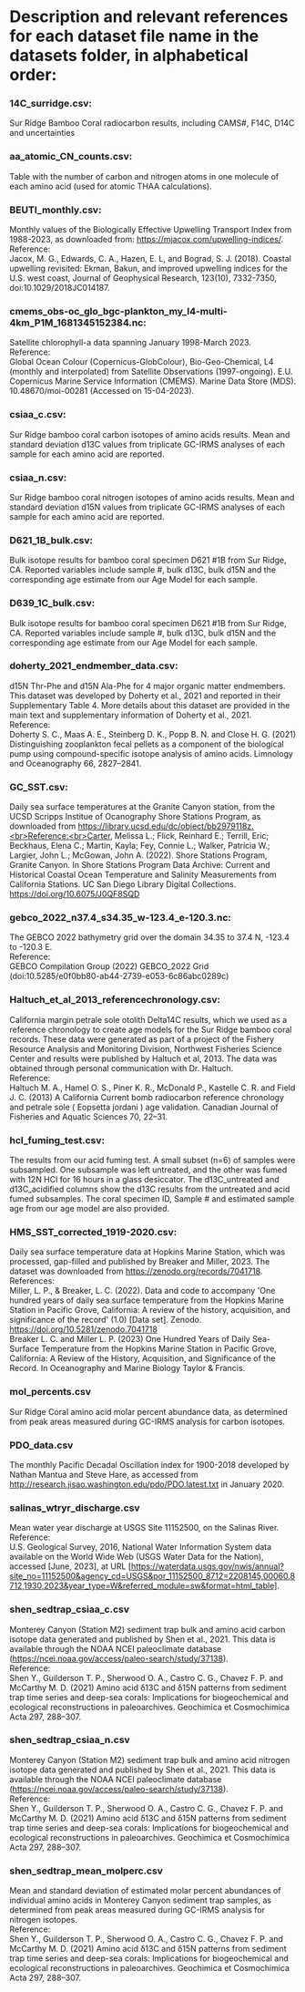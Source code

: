 # Description and relevant references for each dataset file name in the datasets folder, in alphabetical order:

### 14C_surridge.csv:
Sur Ridge Bamboo Coral radiocarbon results, including CAMS#, F14C, D14C and uncertainties

### aa_atomic_CN_counts.csv: 
Table with the number of carbon and nitrogen atoms in one molecule of each amino acid (used for atomic THAA calculations). 

### BEUTI_monthly.csv: 
Monthly values of the Biologically Effective Upwelling Transport Index from 1988-2023, as downloaded from: https://mjacox.com/upwelling-indices/. <br>Reference:<br>Jacox, M. G., Edwards, C. A., Hazen, E. L, and Bograd, S. J. (2018). Coastal upwelling revisited: Ekman, Bakun, and improved upwelling indices for the U.S. west coast, Journal of Geophysical Research, 123(10), 7332-7350, doi:10.1029/2018JC014187.

### cmems_obs-oc_glo_bgc-plankton_my_l4-multi-4km_P1M_1681345152384.nc: 
Satellite chlorophyll-a data spanning January 1998-March 2023. <br>Reference:<br>Global Ocean Colour (Copernicus-GlobColour), Bio-Geo-Chemical, L4 (monthly and interpolated) from Satellite Observations (1997-ongoing). E.U. Copernicus Marine Service Information (CMEMS). Marine Data Store (MDS). 10.48670/moi-00281 (Accessed on 15-04-2023).

### csiaa_c.csv:
Sur Ridge bamboo coral carbon isotopes of amino acids results. Mean and standard deviation d13C values from triplicate GC-IRMS analyses of each sample for each amino acid are reported.  

### csiaa_n.csv:
Sur Ridge bamboo coral nitrogen isotopes of amino acids results. Mean and standard deviation d15N values from triplicate GC-IRMS analyses of each sample for each amino acid are reported.  

### D621_1B_bulk.csv:
Bulk isotope results for bamboo coral specimen D621 #1B from Sur Ridge, CA. Reported variables include sample #, bulk d13C, bulk d15N and the corresponding age estimate from our Age Model for each sample. 

### D639_1C_bulk.csv:
Bulk isotope results for bamboo coral specimen D621 #1B from Sur Ridge, CA. Reported variables include sample #, bulk d13C, bulk d15N and the corresponding age estimate from our Age Model for each sample. 

### doherty_2021_endmember_data.csv:
d15N Thr-Phe and d15N Ala-Phe for 4 major organic matter endmembers. This dataset was developed by Doherty et al., 2021 and reported in their Supplementary Table 4. More details about this dataset are provided in the main text and supplementary information of Doherty et al., 2021.<br>Reference:<br> Doherty S. C., Maas A. E., Steinberg D. K., Popp B. N. and Close H. G. (2021) Distinguishing zooplankton fecal pellets as a component of the biological pump using compound-specific isotope analysis of amino acids. Limnology and Oceanography 66, 2827–2841.

### GC_SST.csv:
Daily sea surface temperatures at the Granite Canyon station, from the UCSD Scripps Institue of Ocanography Shore Stations Program, as downloaded from https://library.ucsd.edu/dc/object/bb2979118z.<br>Reference:<br>Carter, Melissa L.; Flick, Reinhard E.; Terrill, Eric; Beckhaus, Elena C.; Martin, Kayla; Fey, Connie L.; Walker, Patricia W.; Largier, John L.; McGowan, John A. (2022). Shore Stations Program, Granite Canyon. In Shore Stations Program Data Archive: Current and Historical Coastal Ocean Temperature and Salinity Measurements from California Stations. UC San Diego Library Digital Collections. https://doi.org/10.6075/J0QF8SQD

### gebco_2022_n37.4_s34.35_w-123.4_e-120.3.nc:
The GEBCO 2022 bathymetry grid over the domain 34.35 to 37.4 N, -123.4 to -120.3 E. <br>Reference:<br>GEBCO Compilation Group (2022) GEBCO_2022 Grid (doi:10.5285/e0f0bb80-ab44-2739-e053-6c86abc0289c)

### Haltuch_et_al_2013_referencechronology.csv:
California margin petrale sole otolith Delta14C results, which we used as a reference chronology to create age models for the Sur Ridge bamboo coral records. These data were generated as part of a project of the Fishery Resource Analysis and Monitoring Division, Northwest Fisheries Science Center and results were published by Haltuch et al, 2013. The data was obtained through personal communication with Dr. Haltuch. <br>Reference:<br>Haltuch M. A., Hamel O. S., Piner K. R., McDonald P., Kastelle C. R. and Field J. C. (2013) A California Current bomb radiocarbon reference chronology and petrale sole ( Eopsetta jordani ) age validation. Canadian Journal of Fisheries and Aquatic Sciences 70, 22–31.

### hcl_fuming_test.csv:
The results from our acid fuming test. A small subset (n=6) of samples were subsampled. One subsample was left untreated, and the other was fumed with 12N HCl for 16 hours in a glass desiccator. The d13C_untreated and d13C_acidified columns show the d13C results from the untreated and acid fumed subsamples. The coral specimen ID, Sample # and estimated sample age from our age model are also provided. 

### HMS_SST_corrected_1919-2020.csv:
Daily sea surface temperature data at Hopkins Marine Station, which was processed, gap-filled and published by Breaker and Miller, 2023. The dataset was downloaded from https://zenodo.org/records/7041718. <br>References:<br>Miller, L. P., & Breaker, L. C. (2022). Data and code to accompany 'One hundred years of daily sea surface temperature from the Hopkins Marine Station in Pacific Grove, California: A review of the history, acquisition, and significance of the record' (1.0) [Data set]. Zenodo. https://doi.org/10.5281/zenodo.7041718<br>Breaker L. C. and Miller L. P. (2023) One Hundred Years of Daily Sea-Surface Temperature from the Hopkins Marine Station in Pacific Grove, California: A Review of the History, Acquisition, and Significance of the Record. In Oceanography and Marine Biology Taylor & Francis.

### mol_percents.csv
Sur Ridge Coral amino acid molar percent abundance data, as determined from peak areas measured during GC-IRMS analysis for carbon isotopes. 

### PDO_data.csv
The monthly Pacific Decadal Oscillation index for 1900-2018 developed by Nathan Mantua and Steve Hare, as accessed from http://research.jisao.washington.edu/pdo/PDO.latest.txt in January 2020. 

### salinas_wtryr_discharge.csv
Mean water year discharge at USGS Site 11152500, on the Salinas River.
<br>Reference:<br>U.S. Geological Survey, 2016, National Water Information System data available on the World Wide Web (USGS Water Data for the Nation), accessed [June, 2023], at URL [https://waterdata.usgs.gov/nwis/annual?site_no=11152500&agency_cd=USGS&por_11152500_8712=2208145,00060,8712,1930,2023&year_type=W&referred_module=sw&format=html_table].

### shen_sedtrap_csiaa_c.csv
Monterey Canyon (Station M2) sediment trap bulk and amino acid carbon isotope data generated and published by Shen et al., 2021. This data is available through the NOAA NCEI paleoclimate database (https://ncei.noaa.gov/access/paleo-search/study/37138).<br>Reference:<br>Shen Y., Guilderson T. P., Sherwood O. A., Castro C. G., Chavez F. P. and McCarthy M. D. (2021) Amino acid δ13C and δ15N patterns from sediment trap time series and deep-sea corals: Implications for biogeochemical and ecological reconstructions in paleoarchives. Geochimica et Cosmochimica Acta 297, 288–307.

### shen_sedtrap_csiaa_n.csv
Monterey Canyon (Station M2) sediment trap bulk and amino acid nitrogen isotope data generated and published by Shen et al., 2021. This data is available through the NOAA NCEI paleoclimate database (https://ncei.noaa.gov/access/paleo-search/study/37138).<br>Reference:<br>Shen Y., Guilderson T. P., Sherwood O. A., Castro C. G., Chavez F. P. and McCarthy M. D. (2021) Amino acid δ13C and δ15N patterns from sediment trap time series and deep-sea corals: Implications for biogeochemical and ecological reconstructions in paleoarchives. Geochimica et Cosmochimica Acta 297, 288–307.

### shen_sedtrap_mean_molperc.csv
Mean and standard deviation of estimated molar percent abundances of individual amino acids in Monterey Canyon sediment trap samples, as determined from peak areas measured during GC-IRMS analysis for nitrogen isotopes.<br>Reference:<br>Shen Y., Guilderson T. P., Sherwood O. A., Castro C. G., Chavez F. P. and McCarthy M. D. (2021) Amino acid δ13C and δ15N patterns from sediment trap time series and deep-sea corals: Implications for biogeochemical and ecological reconstructions in paleoarchives. Geochimica et Cosmochimica Acta 297, 288–307.

